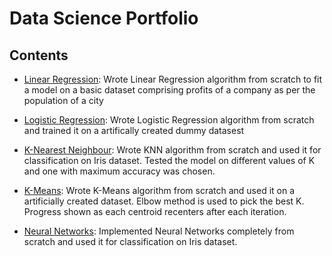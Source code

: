 # Data Science Portfolio


## Contents

* [Linear Regression](https://github.com/yugansh77/myfolio/blob/78a6b217930263442a983518c41d6d1121ec69ad/01.%20ML%20Algos%20coded%20from%20Scratch/01.%20Linear%20Regression%20from%20Scratch.ipynb):
Wrote Linear Regression algorithm from scratch to fit a model on a basic dataset comprising profits of a company as per the population of a city
* [Logistic Regression](https://github.com/yugansh77/myfolio/blob/78a6b217930263442a983518c41d6d1121ec69ad/01.%20ML%20Algos%20coded%20from%20Scratch/02.%20Logistic%20Regresion%20from%20Scratch.ipynb):
Wrote Logistic Regression algorithm from scratch and trained it on a artifically created dummy datasest
* [K-Nearest Neighbour](https://github.com/yugansh77/myfolio/blob/78a6b217930263442a983518c41d6d1121ec69ad/01.%20ML%20Algos%20coded%20from%20Scratch/03.%20KNN%20from%20Scratch.ipynb):
Wrote KNN algorithm from scratch and used it for classification on Iris dataset. Tested the model on different values of K and one with maximum accuracy was chosen.
* [K-Means](https://github.com/yugansh77/myfolio/blob/78a6b217930263442a983518c41d6d1121ec69ad/01.%20ML%20Algos%20coded%20from%20Scratch/04.%20KMeans%20from%20Scratch.ipynb):
Wrote K-Means algorithm from scratch and used it on a artificially created dataset. Elbow method is used to pick the best K. Progress shown as each centroid recenters after each iteration.

* [Neural Networks](https://github.com/yugansh77/myfolio/blob/78a6b217930263442a983518c41d6d1121ec69ad/02.%20Neural%20Networks%20coded%20from%20Scratch/Neural%20Networks%20from%20Scratch%20using%20Numpy.ipynb):
Implemented Neural Networks completely from scratch and used it for classification on Iris dataset.
